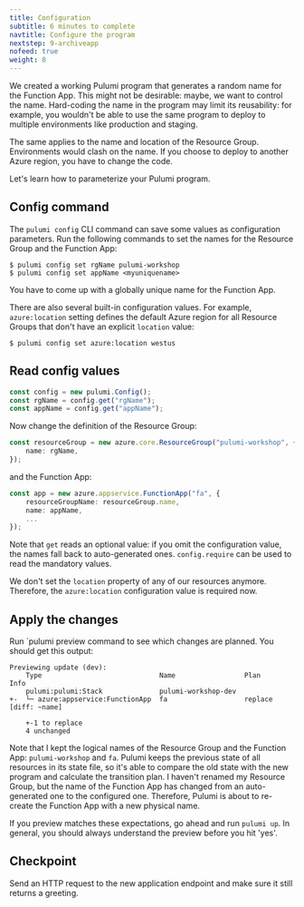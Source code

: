 ```yaml
---
title: Configuration
subtitle: 6 minutes to complete
navtitle: Configure the program
nextstep: 9-archiveapp
nofeed: true
weight: 8
---
```


We created a working Pulumi program that generates a random name for the Function App. This might not be desirable: maybe, we want to control the name. Hard-coding the name in the program may limit its reusability: for example, you wouldn't be able to use the same program to deploy to multiple environments like production and staging.

The same applies to the name and location of the Resource Group. Environments would clash on the name. If you choose to deploy to another Azure region, you have to change the code.

Let's learn how to parameterize your Pulumi program.

## Config command

The `pulumi config` CLI command can save some values as configuration parameters. Run the following commands to set the names for the Resource Group and the Function App:

```
$ pulumi config set rgName pulumi-workshop
$ pulumi config set appName <myuniquename>
```

You have to come up with a globally unique name for the Function App.

There are also several built-in configuration values. For example, `azure:location` setting defines the default Azure region for all Resource Groups that don't have an explicit `location` value:

```
$ pulumi config set azure:location westus
```

## Read config values

``` ts
const config = new pulumi.Config();
const rgName = config.get("rgName");
const appName = config.get("appName");
```

Now change the definition of the Resource Group:

``` ts
const resourceGroup = new azure.core.ResourceGroup("pulumi-workshop", {
    name: rgName,
});
```

and the Function App:

``` ts
const app = new azure.appservice.FunctionApp("fa", {
    resourceGroupName: resourceGroup.name,
    name: appName,
    ...
});
```

Note that `get` reads an optional value: if you omit the configuration value, the names fall back to auto-generated ones. `config.require` can be used to read the mandatory values.

We don't set the `location` property of any of our resources anymore. Therefore, the `azure:location` configuration value is required now.

## Apply the changes

Run `pulumi preview command to see which changes are planned. You should get this output:

```
Previewing update (dev):
    Type                             Name                 Plan        Info
    pulumi:pulumi:Stack              pulumi-workshop-dev
+-  └─ azure:appservice:FunctionApp  fa                   replace     [diff: ~name]

    +-1 to replace
    4 unchanged
```

Note that I kept the logical names of the Resource Group and the Function App: `pulumi-workshop` and `fa`. Pulumi keeps the previous state of all resources in its state file, so it's able to compare the old state with the new program and calculate the transition plan. I haven't renamed my Resource Group, but the name of the Function App has changed from an auto-generated one to the configured one. Therefore, Pulumi is about to re-create the Function App with a new physical name.

If you preview matches these expectations, go ahead and run `pulumi up`. In general, you should always understand the preview before you hit 'yes'.

## Checkpoint

Send an HTTP request to the new application endpoint and make sure it still returns a greeting.

